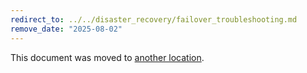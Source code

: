 ```yaml
---
redirect_to: ../../disaster_recovery/failover_troubleshooting.md
remove_date: "2025-08-02"
---
```


<!-- markdownlint-disable -->
<!-- vale off -->

This document was moved to [another location](../../disaster_recovery/failover_troubleshooting.md).

<!-- This redirect file can be deleted after <YYYY-MM-DD>. -->
<!-- Redirects that point to other docs in the same project expire in three months. -->
<!-- Redirects that point to docs in a different project or site (for example, link is not relative and starts with `https:`) expire in one year. -->
<!-- Before deletion, see: https://docs.gitlab.com/ee/development/documentation/redirects.html -->
